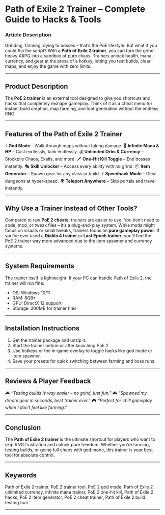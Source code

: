 # Path of Exile 2 Trainer – Complete Guide to Hacks & Tools

### Article Description

Grinding, farming, dying to bosses – that’s the PoE lifestyle. But what if you could flip the script? With a **Path of Exile 2 trainer**, you can turn the grind-heavy ARPG into a sandbox of pure chaos. Trainers unlock health, mana, currency, and gear at the press of a hotkey, letting you test builds, clear maps, and enjoy the game with zero limits.

---

## Product Description

The **PoE 2 trainer** is an external tool designed to give you shortcuts and hacks that completely reshape gameplay. Think of it as a cheat menu for instant build creation, map farming, and loot generation without the endless RNG.

---

## Features of the Path of Exile 2 Trainer

💀 **God Mode** – Walk through maps without taking damage.
🔋 **Infinite Mana & HP** – Cast endlessly, tank endlessly.
💰 **Unlimited Orbs & Currency** – Stockpile Chaos, Exalts, and more.
🗡 **One-Hit Kill Toggle** – End bosses instantly.
🎭 **Skill Unlocker** – Access every ability with no grind.
📦 **Item Generator** – Spawn gear for any class or build.
⚡ **Speedhack Mode** – Clear dungeons at hyper-speed.
🌍 **Teleport Anywhere** – Skip portals and travel instantly.

---

## Why Use a Trainer Instead of Other Tools?

Compared to raw **PoE 2 cheats**, trainers are easier to use. You don’t need to code, mod, or tweak files – it’s a plug-and-play system. While mods might focus on visuals or small tweaks, trainers focus on **pure gameplay power**. If you’ve ever used a **Diablo 4 trainer** or **Last Epoch trainer**, you’ll find the PoE 2 trainer way more advanced due to the item spawner and currency systems.

---

## System Requirements

The trainer itself is lightweight. If your PC can handle Path of Exile 2, the trainer will run fine:

* OS: Windows 10/11
* RAM: 8GB+
* GPU: DirectX 12 support
* Storage: 200MB for trainer files

---

## Installation Instructions

1. Get the trainer package and unzip it.
2. Start the trainer before or after launching PoE 2.
3. Use hotkeys or the in-game overlay to toggle hacks like god mode or item spawner.
4. Save your presets for quick switching between farming and boss runs.

---

## Reviews & Player Feedback

🎮 *“Testing builds is way easier – no grind, just fun.”*
🎮 *“Spawned my dream gear in seconds, best trainer ever.”*
🎮 *“Perfect for chill gameplay when I don’t feel like farming.”*

---

## Conclusion

The **Path of Exile 2 trainer** is the ultimate shortcut for players who want to skip RNG frustration and unlock pure freedom. Whether you’re farming, testing builds, or going full chaos with god mode, this trainer is your best tool for absolute control.

---

## Keywords

Path of Exile 2 trainer, PoE 2 trainer tool, PoE 2 god mode, Path of Exile 2 unlimited currency, infinite mana trainer, PoE 2 one-hit kill, Path of Exile 2 hacks, PoE 2 item generator, PoE 2 cheat trainer, Path of Exile 2 build testing tool.

---
